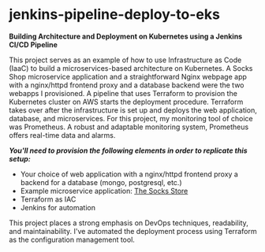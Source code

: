 # jenkins-pipeline-deploy-to-eks

**Building Architecture and Deployment on Kubernetes using a Jenkins CI/CD Pipeline**

This project serves as an example of how to use Infrastructure as Code (IaaC) to build a microservices-based architecture on Kubernetes. A Socks Shop microservice application and a straightforward Nginx webpage app with a nginx/httpd frontend proxy and a database backend were the two webapps I provisioned. A pipeline that uses Terraform to provision the Kubernetes cluster on AWS starts the deployment procedure. Terraform takes over after the infrastructure is set up and deploys the web application, database, and microservices. For this project, my monitoring tool of choice was Prometheus. A robust and adaptable monitoring system, Prometheus offers real-time data and alarms.


***You'll need to provision the following elements in order to replicate this setup:***

- Your choice of web application with a nginx/httpd frontend proxy
a backend for a database (mongo, postgresql, etc.)
- Example microservice application: [The Socks Store](https://microservices-demo.github.io/)
- Terraform as IAC
- Jenkins for automation

This project places a strong emphasis on DevOps techniques, readability, and maintainability. I've automated the deployment process using Terraform as the configuration management tool.
